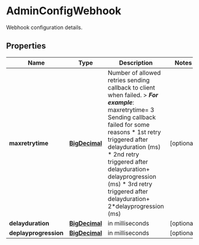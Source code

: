 

# AdminConfigWebhook

Webhook configuration details.
## Properties

Name | Type | Description | Notes
------------ | ------------- | ------------- | -------------
**maxretrytime** | [**BigDecimal**](BigDecimal.md) | Number of allowed retries sending callback to client when failed.  &gt; _**For example**_: maxretrytime&#x3D; 3  Sending callback failed for some reasons   * 1st retry triggered after delayduration (ms)   * 2nd retry triggered after delayduration+ delayprogression (ms)   * 3rd retry triggered after delayduration+ 2*delayprogression (ms)  |  [optional]
**delayduration** | [**BigDecimal**](BigDecimal.md) | in milliseconds |  [optional]
**deplayprogression** | [**BigDecimal**](BigDecimal.md) | in milliseconds |  [optional]



